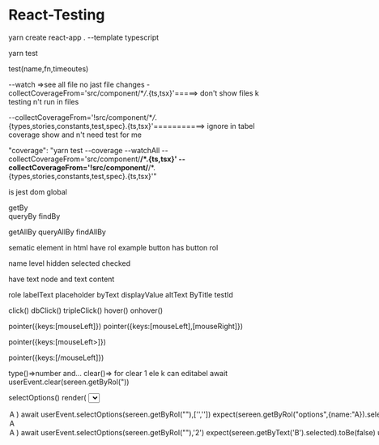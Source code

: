 # React-Testing

yarn create react-app . --template typescript

yarn test

test(name,fn,timeoutes)

--watch =>see all file no jast file changes
-collectCoverageFrom='src/component/\*_/_.{ts,tsx}'=====> don't show files k testing n't run in files

--collectCoverageFrom='!src/component/\*_/_.{types,stories,constants,test,spec}.{ts,tsx}'===========> ignore in tabel coverage show and n't need test for me

"coverage": "yarn test --coverage --watchAll --collectCoverageFrom='src/component/**/\*.{ts,tsx}' --collectCoverageFrom='!src/component/**/\*.{types,stories,constants,test,spec}.{ts,tsx}'"

<!-- Assertions -->

is jest dom global

<!-- query is method in testing library for find element singel ele-->

getBy  
 queryBy
findBy

<!--multiple element  -->

getAllBy
queryAllBy
findAllBy

<!-- getByRol -->

sematic element in html have rol
example button has button rol

<!-- name in role for label in form amd for textarea and  text contect button -->

<!-- getByRole -->

name
level
hidden
selected
checked

<!-- getbyText -->

have text node and text content

<!-- order query -->

role
labelText
placeholder
byText
displayValue
altText
ByTitle
testId

<!-- convenience api -->

click()
dbClick()
tripleClick()
hover()
onhover()

<!-- pointer api -->

pointer({keys:[mouseLeft]})
pointer({keys:[mouseLeft],[mouseRight]})

<!-- feshar dadan button and negah dashtan  -->

pointer({keys:[mouseLeft>]})

<!-- raha kardan button k ghablan feshar dadei -->

pointer({keys:[/mouseLeft]})

<!-- utility api -->
<!-- Keyboard Interactions -->

type()=>number and...
clear()=> for clear 1 ele k can editabel
await userEvent.clear(sereen.getByRol("))

selectOptions()
render(
<select>

 <option value="1">A</potion>
 </select>
 )
 await userEvent.selectOptions(sereen.getByRol(""),['',''])
 expect(sereen.getByRol("options",{name:"A}).selected).toBe(true)

deselectOptions()
render(
<select>

 <option value="1">A</potion>
  <option value="2">A</potion>
 </select>
 )
 await userEvent.selectOptions(sereen.getByRol(""),'2')
 expect(sereen.getByText('B').selected).toBe(false)

upload()

copy()
cut()
pase()
keyboard('foo)
keyboard({shife} A {/shift}) =>shift dowen A shift up

<!-- convenience  api -->

tab()

<!-- statick analysis testing -->

fer debug

<!-- yarn add -D eslint-plugin-jest-dom -->

<!-- <!- eslintConfig--> -->

"plugin:jest-dom/recommended"=====>when use jestDom

"Lint": "eslint --ignore-path .gitignore .",=====>add to script
run =>yarn Lint

<!-- prittir config -->

yarn add --dev --exact prettier
"format": "prettier --ignore-path .gitignore --write \"\*_/_.{ts,tsx,css,scss}\"",

yarn format

<!-- yarn add -D eslint-config-prettier -->

"eslint-config-prettier"======>in eslintConfig in json
